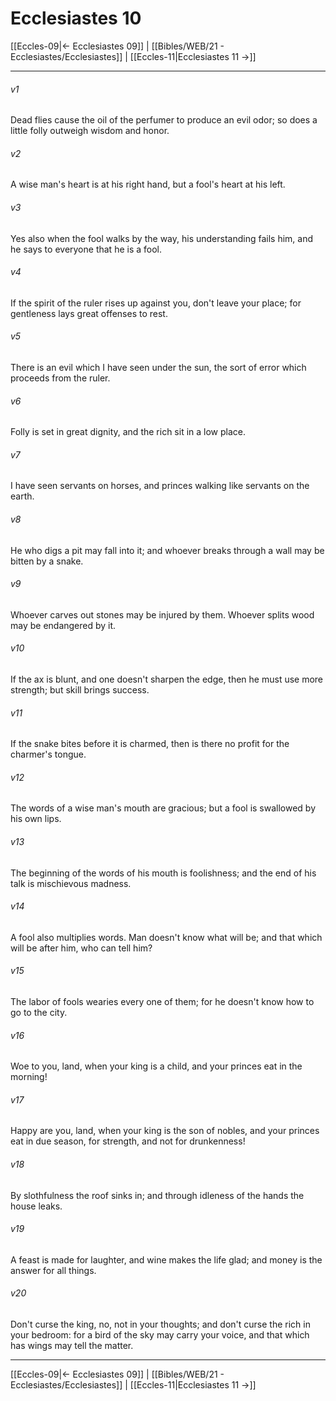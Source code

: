 # Ecclesiastes 10

[[Eccles-09|← Ecclesiastes 09]] | [[Bibles/WEB/21 - Ecclesiastes/Ecclesiastes]] | [[Eccles-11|Ecclesiastes 11 →]]
***



###### v1 
Dead flies cause the oil of the perfumer to produce an evil odor; so does a little folly outweigh wisdom and honor. 

###### v2 
A wise man's heart is at his right hand, but a fool's heart at his left. 

###### v3 
Yes also when the fool walks by the way, his understanding fails him, and he says to everyone that he is a fool. 

###### v4 
If the spirit of the ruler rises up against you, don't leave your place; for gentleness lays great offenses to rest. 

###### v5 
There is an evil which I have seen under the sun, the sort of error which proceeds from the ruler. 

###### v6 
Folly is set in great dignity, and the rich sit in a low place. 

###### v7 
I have seen servants on horses, and princes walking like servants on the earth. 

###### v8 
He who digs a pit may fall into it; and whoever breaks through a wall may be bitten by a snake. 

###### v9 
Whoever carves out stones may be injured by them. Whoever splits wood may be endangered by it. 

###### v10 
If the ax is blunt, and one doesn't sharpen the edge, then he must use more strength; but skill brings success. 

###### v11 
If the snake bites before it is charmed, then is there no profit for the charmer's tongue. 

###### v12 
The words of a wise man's mouth are gracious; but a fool is swallowed by his own lips. 

###### v13 
The beginning of the words of his mouth is foolishness; and the end of his talk is mischievous madness. 

###### v14 
A fool also multiplies words. Man doesn't know what will be; and that which will be after him, who can tell him? 

###### v15 
The labor of fools wearies every one of them; for he doesn't know how to go to the city. 

###### v16 
Woe to you, land, when your king is a child, and your princes eat in the morning! 

###### v17 
Happy are you, land, when your king is the son of nobles, and your princes eat in due season, for strength, and not for drunkenness! 

###### v18 
By slothfulness the roof sinks in; and through idleness of the hands the house leaks. 

###### v19 
A feast is made for laughter, and wine makes the life glad; and money is the answer for all things. 

###### v20 
Don't curse the king, no, not in your thoughts; and don't curse the rich in your bedroom: for a bird of the sky may carry your voice, and that which has wings may tell the matter.

***
[[Eccles-09|← Ecclesiastes 09]] | [[Bibles/WEB/21 - Ecclesiastes/Ecclesiastes]] | [[Eccles-11|Ecclesiastes 11 →]]
